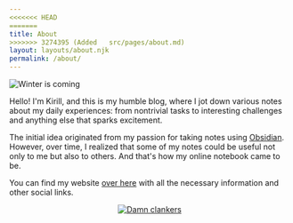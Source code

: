 ```yaml
---
<<<<<<< HEAD
=======
title: About
>>>>>>> 3274395 (Added	 src/pages/about.md)
layout: layouts/about.njk
permalink: /about/
---
```


![Winter is coming](/assets/about.webp)

Hello! I'm Kirill, and this is my humble blog, where I jot down various notes about my daily experiences: from nontrivial tasks to interesting challenges and anything else that sparks excitement.

The initial idea originated from my passion for taking notes using [Obsidian](https://obsidian.md). However, over time, I realized that some of my notes could be useful not only to me but also to others. And that's how my online notebook came to be.

You can find my website [over here](https://hatedabamboo.me) with all the necessary information and other social links.

<p style="text-align: center;">
    <a href="https://notbyai.fyi"><img src="/assets/written-by-human.svg" alt="Damn clankers"></a>
</p>
